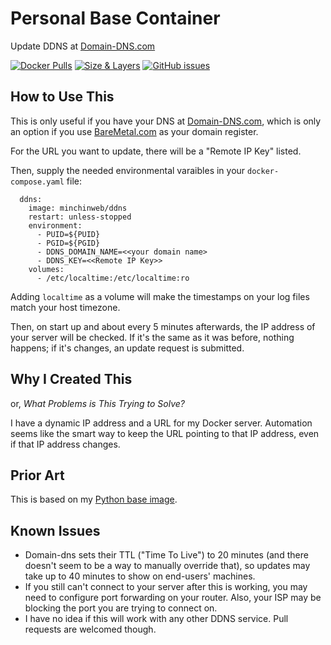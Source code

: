 # Personal Base Container

Update DDNS at [Domain-DNS.com](https://domain-dns.com/)

[![Docker Pulls](https://img.shields.io/docker/pulls/minchinweb/ddns.svg?style=popout)](https://hub.docker.com/r/minchinweb/ddns)
[![Size & Layers](https://images.microbadger.com/badges/image/minchinweb/ddns.svg)](https://microbadger.com/images/minchinweb/ddns)
[![GitHub issues](https://img.shields.io/github/issues-raw/minchinweb/docker-ddns.svg?style=popout)](https://github.com/MinchinWeb/docker-ddns/issues)
<!--
![MicroBadger Layers](https://img.shields.io/microbadger/layers/layers/minchinweb/ddns.svg?style=plastic)
![MicroBadger Size](https://img.shields.io/microbadger/image-size/image-size/minchinweb/ddns.svg?style=plastic)
-->

## How to Use This

This is only useful if you have your DNS at
[Domain-DNS.com](https://domain-dns.com/), which is only an option if you use
[BareMetal.com](http://baremetal.com/) as your domain register.

For the URL you want to update, there will be a "Remote IP Key" listed.

Then, supply the needed environmental varaibles in your `docker-compose.yaml`
file:

      ddns:
        image: minchinweb/ddns
        restart: unless-stopped
        environment:
          - PUID=${PUID}
          - PGID=${PGID}
          - DDNS_DOMAIN_NAME=<<your domain name>
          - DDNS_KEY=<<Remote IP Key>>
        volumes:
          - /etc/localtime:/etc/localtime:ro

Adding `localtime` as a volume will make the timestamps on your log files match
your host timezone.

Then, on start up and about every 5 minutes afterwards, the IP address of your
server will be checked. If it's the same as it was before, nothing happens; if
it's changes, an update request is submitted.


## Why I Created This

or, *What Problems is This Trying to Solve?*

I have a dynamic IP address and a URL for my Docker server. Automation seems
like the smart way to keep the URL pointing to that IP address, even if that IP
address changes.

## Prior Art

This is based on my [Python base
image](https://github.com/MinchinWeb/docker-python).

## Known Issues

- Domain-dns sets their TTL ("Time To Live") to 20 minutes (and there doesn't
  seem to be a way to manually override that), so updates may take up to 40
  minutes to show on end-users' machines.
- If you still can't connect to your server after this is working, you may need
  to configure port forwarding on your router. Also, your ISP may be blocking
  the port you are trying to connect on.
- I have no idea if this will work with any other DDNS service. Pull requests
  are welcomed though.
